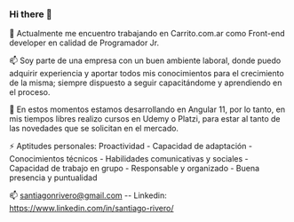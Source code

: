 ### Hi there 👋

🔭 Actualmente me encuentro trabajando en Carrito.com.ar como Front-end developer en calidad de Programador Jr.

📫 Soy parte de una empresa con un buen ambiente laboral, donde puedo adquirir experiencia y aportar todos mis conocimientos para el crecimiento de la misma; siempre dispuesto a seguir capacitándome y aprendiendo en el proceso.

🌱 En estos momentos estamos desarrollando en Angular 11, por lo tanto, en mis tiempos libres realizo cursos en Udemy o Platzi, para estar al tanto de las novedades que se solicitan en el mercado.

⚡ Aptitudes personales:
Proactividad - Capacidad de adaptación - Conocimientos técnicos - Habilidades comunicativas y sociales - Capacidad de trabajo en grupo - Responsable y organizado - Buena presencia y puntualidad

📫 santiagonrivero@gmail.com -- Linkedin: https://www.linkedin.com/in/santiago-rivero/

<!--
**Santiago-Rivero/Santiago-Rivero** is a ✨ _special_ ✨ repository because its `README.md` (this file) appears on your GitHub profile.

Here are some ideas to get you started:

- 🔭 I’m currently working on ...
- 🌱 I’m currently learning ...
- 👯 I’m looking to collaborate on ...
- 🤔 I’m looking for help with ...
- 💬 Ask me about ...
- 📫 How to reach me: ...
- 😄 Pronouns: ...
- ⚡ Fun fact: ...
-->
